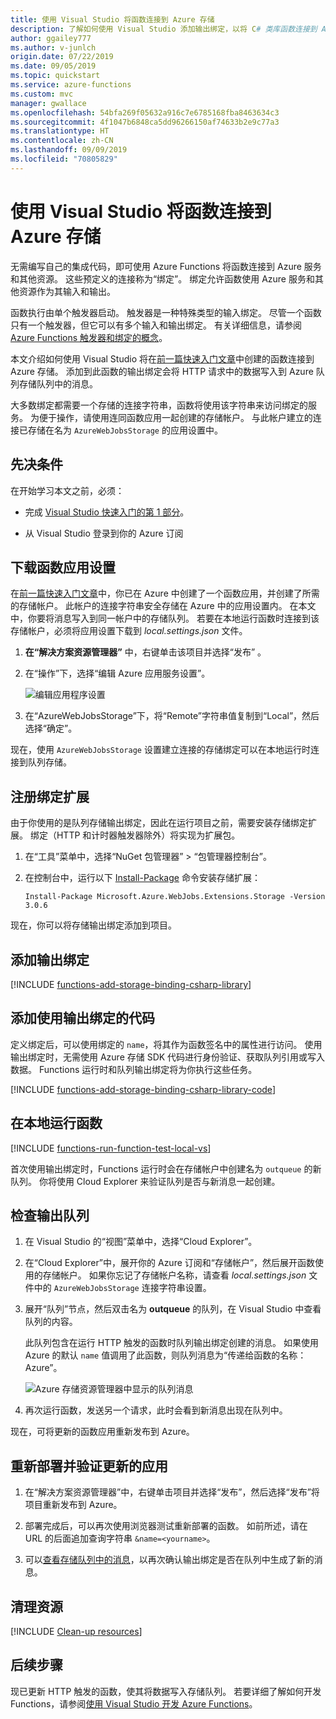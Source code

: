 ```yaml
---
title: 使用 Visual Studio 将函数连接到 Azure 存储
description: 了解如何使用 Visual Studio 添加输出绑定，以将 C# 类库函数连接到 Azure 存储队列。
author: ggailey777
ms.author: v-junlch
origin.date: 07/22/2019
ms.date: 09/05/2019
ms.topic: quickstart
ms.service: azure-functions
ms.custom: mvc
manager: gwallace
ms.openlocfilehash: 54bfa269f05632a916c7e6785168fba8463634c3
ms.sourcegitcommit: 4f1047b6848ca5dd96266150af74633b2e9c77a3
ms.translationtype: HT
ms.contentlocale: zh-CN
ms.lasthandoff: 09/09/2019
ms.locfileid: "70805829"
---
```

# <a name="connect-functions-to-azure-storage-using-visual-studio"></a>使用 Visual Studio 将函数连接到 Azure 存储

无需编写自己的集成代码，即可使用 Azure Functions 将函数连接到 Azure 服务和其他资源。 这些预定义的连接称为“绑定”。  绑定允许函数使用 Azure 服务和其他资源作为其输入和输出。

函数执行由单个触发器启动。  触发器是一种特殊类型的输入绑定。 尽管一个函数只有一个触发器，但它可以有多个输入和输出绑定。 有关详细信息，请参阅 [Azure Functions 触发器和绑定的概念](functions-triggers-bindings.md)。

本文介绍如何使用 Visual Studio 将在[前一篇快速入门文章]中创建的函数连接到 Azure 存储。 添加到此函数的输出绑定会将 HTTP 请求中的数据写入到 Azure 队列存储队列中的消息。 

大多数绑定都需要一个存储的连接字符串，函数将使用该字符串来访问绑定的服务。 为便于操作，请使用连同函数应用一起创建的存储帐户。 与此帐户建立的连接已存储在名为 `AzureWebJobsStorage` 的应用设置中。  

## <a name="prerequisites"></a>先决条件

在开始学习本文之前，必须： 

 - 完成 [Visual Studio 快速入门的第 1 部分](./functions-create-first-function-vs-code.md)。 

- 从 Visual Studio 登录到你的 Azure 订阅

## <a name="download-the-function-app-settings"></a>下载函数应用设置

在[前一篇快速入门文章](functions-create-first-function-vs-code.md)中，你已在 Azure 中创建了一个函数应用，并创建了所需的存储帐户。 此帐户的连接字符串安全存储在 Azure 中的应用设置内。 在本文中，你要将消息写入到同一帐户中的存储队列。 若要在本地运行函数时连接到该存储帐户，必须将应用设置下载到 *local.settings.json* 文件。 

1. **在“解决方案资源管理器”** 中，右键单击该项目并选择“发布”  。 

1. 在“操作”下，选择“编辑 Azure 应用服务设置”。   

    ![编辑应用程序设置](./media/functions-add-output-binding-storage-queue-vs/edit-app-settings.png)

1. 在“AzureWebJobsStorage”下，将“Remote”字符串值复制到“Local”，然后选择“确定”。     

现在，使用 `AzureWebJobsStorage` 设置建立连接的存储绑定可以在本地运行时连接到队列存储。

## <a name="register-binding-extensions"></a>注册绑定扩展

由于你使用的是队列存储输出绑定，因此在运行项目之前，需要安装存储绑定扩展。 绑定（HTTP 和计时器触发器除外）将实现为扩展包。 

1. 在“工具”菜单中，选择“NuGet 包管理器” > “包管理器控制台”。    

1. 在控制台中，运行以下 [Install-Package](https://docs.microsoft.com/nuget/tools/ps-ref-install-package) 命令安装存储扩展：

    ```Command
    Install-Package Microsoft.Azure.WebJobs.Extensions.Storage -Version 3.0.6
    ````

现在，你可以将存储输出绑定添加到项目。

## <a name="add-an-output-binding"></a>添加输出绑定

[!INCLUDE [functions-add-storage-binding-csharp-library](../../includes/functions-add-storage-binding-csharp-library.md)]

## <a name="add-code-that-uses-the-output-binding"></a>添加使用输出绑定的代码

定义绑定后，可以使用绑定的 `name`，将其作为函数签名中的属性进行访问。 使用输出绑定时，无需使用 Azure 存储 SDK 代码进行身份验证、获取队列引用或写入数据。 Functions 运行时和队列输出绑定将为你执行这些任务。

[!INCLUDE [functions-add-storage-binding-csharp-library-code](../../includes/functions-add-storage-binding-csharp-library-code.md)]

## <a name="run-the-function-locally"></a>在本地运行函数

[!INCLUDE [functions-run-function-test-local-vs](../../includes/functions-run-function-test-local-vs.md)]

首次使用输出绑定时，Functions 运行时会在存储帐户中创建名为 `outqueue` 的新队列。 你将使用 Cloud Explorer 来验证队列是否与新消息一起创建。

## <a name="examine-the-output-queue"></a>检查输出队列

1. 在 Visual Studio 的“视图”菜单中，选择“Cloud Explorer”。  

1. 在“Cloud Explorer”中，展开你的 Azure 订阅和“存储帐户”，然后展开函数使用的存储帐户。   如果你忘记了存储帐户名称，请查看 *local.settings.json* 文件中的 `AzureWebJobsStorage` 连接字符串设置。  

1. 展开“队列”节点，然后双击名为 **outqueue** 的队列，在 Visual Studio 中查看队列的内容。  

   此队列包含在运行 HTTP 触发的函数时队列输出绑定创建的消息。 如果使用 Azure 的默认 `name` 值调用了此函数，则队列消息为“传递给函数的名称：   Azure”。

    ![Azure 存储资源管理器中显示的队列消息](./media/functions-add-output-binding-storage-queue-vs-code/function-queue-storage-output-view-queue.png)

1. 再次运行函数，发送另一个请求，此时会看到新消息出现在队列中。  

现在，可将更新的函数应用重新发布到 Azure。

## <a name="redeploy-and-verify-the-updated-app"></a>重新部署并验证更新的应用

1. 在“解决方案资源管理器”中，右键单击项目并选择“发布”，然后选择“发布”将项目重新发布到 Azure。   

1. 部署完成后，可以再次使用浏览器测试重新部署的函数。 如前所述，请在 URL 的后面追加查询字符串 `&name=<yourname>`。

1. 可以[查看存储队列中的消息](#examine-the-output-queue)，以再次确认输出绑定是否在队列中生成了新的消息。

## <a name="clean-up-resources"></a>清理资源

[!INCLUDE [Clean-up resources](../../includes/functions-quickstart-cleanup.md)]

## <a name="next-steps"></a>后续步骤

现已更新 HTTP 触发的函数，使其将数据写入存储队列。 若要详细了解如何开发 Functions，请参阅[使用 Visual Studio 开发 Azure Functions](functions-develop-vs.md)。

[Azure Storage Explorer]: https://storageexplorer.com/
[前一篇快速入门文章]: functions-create-your-first-function-visual-studio.md

